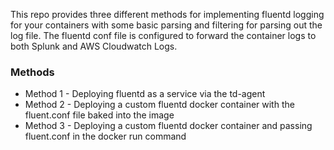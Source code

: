 This repo provides three different methods for implementing fluentd logging for your containers with some basic parsing and filtering for parsing out the log file.  The fluentd conf file is configured to forward the container logs to both Splunk and AWS Cloudwatch Logs.

### Methods
* Method 1 - Deploying fluentd as a service via the td-agent
* Method 2 - Deploying a custom fluentd docker container with the fluent.conf file baked into the image
* Method 3 - Deploying a custom fluentd docker container and passing fluent.conf in the docker run command

